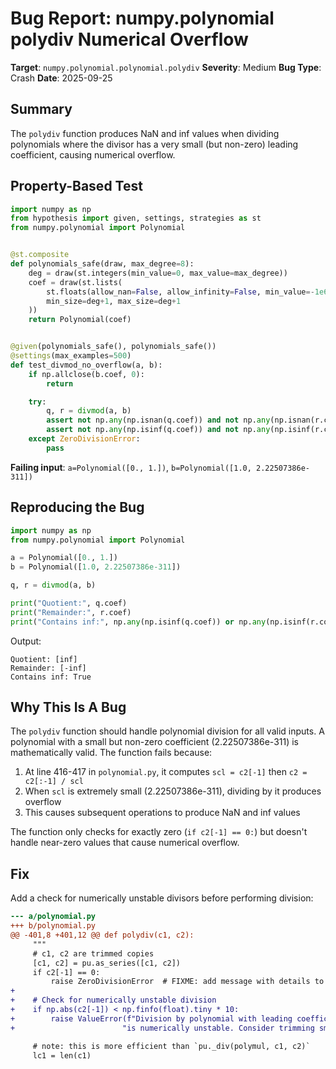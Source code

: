 # Bug Report: numpy.polynomial polydiv Numerical Overflow

**Target**: `numpy.polynomial.polynomial.polydiv`
**Severity**: Medium
**Bug Type**: Crash
**Date**: 2025-09-25

## Summary

The `polydiv` function produces NaN and inf values when dividing polynomials where the divisor has a very small (but non-zero) leading coefficient, causing numerical overflow.

## Property-Based Test

```python
import numpy as np
from hypothesis import given, settings, strategies as st
from numpy.polynomial import Polynomial


@st.composite
def polynomials_safe(draw, max_degree=8):
    deg = draw(st.integers(min_value=0, max_value=max_degree))
    coef = draw(st.lists(
        st.floats(allow_nan=False, allow_infinity=False, min_value=-1e6, max_value=1e6),
        min_size=deg+1, max_size=deg+1
    ))
    return Polynomial(coef)


@given(polynomials_safe(), polynomials_safe())
@settings(max_examples=500)
def test_divmod_no_overflow(a, b):
    if np.allclose(b.coef, 0):
        return

    try:
        q, r = divmod(a, b)
        assert not np.any(np.isnan(q.coef)) and not np.any(np.isnan(r.coef))
        assert not np.any(np.isinf(q.coef)) and not np.any(np.isinf(r.coef))
    except ZeroDivisionError:
        pass
```

**Failing input**: `a=Polynomial([0., 1.])`, `b=Polynomial([1.0, 2.22507386e-311])`

## Reproducing the Bug

```python
import numpy as np
from numpy.polynomial import Polynomial

a = Polynomial([0., 1.])
b = Polynomial([1.0, 2.22507386e-311])

q, r = divmod(a, b)

print("Quotient:", q.coef)
print("Remainder:", r.coef)
print("Contains inf:", np.any(np.isinf(q.coef)) or np.any(np.isinf(r.coef)))
```

Output:
```
Quotient: [inf]
Remainder: [-inf]
Contains inf: True
```

## Why This Is A Bug

The `polydiv` function should handle polynomial division for all valid inputs. A polynomial with a small but non-zero coefficient (2.22507386e-311) is mathematically valid. The function fails because:

1. At line 416-417 in `polynomial.py`, it computes `scl = c2[-1]` then `c2 = c2[:-1] / scl`
2. When `scl` is extremely small (2.22507386e-311), dividing by it produces overflow
3. This causes subsequent operations to produce NaN and inf values

The function only checks for exactly zero (`if c2[-1] == 0:`) but doesn't handle near-zero values that cause numerical overflow.

## Fix

Add a check for numerically unstable divisors before performing division:

```diff
--- a/polynomial.py
+++ b/polynomial.py
@@ -401,8 +401,12 @@ def polydiv(c1, c2):
     """
     # c1, c2 are trimmed copies
     [c1, c2] = pu.as_series([c1, c2])
     if c2[-1] == 0:
         raise ZeroDivisionError  # FIXME: add message with details to exception
+
+    # Check for numerically unstable division
+    if np.abs(c2[-1]) < np.finfo(float).tiny * 10:
+        raise ValueError(f"Division by polynomial with leading coefficient {c2[-1]} "
+                        "is numerically unstable. Consider trimming small coefficients first.")

     # note: this is more efficient than `pu._div(polymul, c1, c2)`
     lc1 = len(c1)
```